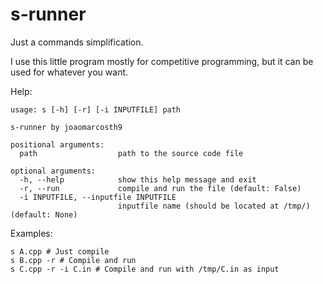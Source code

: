 # s-runner

Just a commands simplification.

I use this little program mostly for competitive programming, but it can be used for whatever you want.

Help:
```
usage: s [-h] [-r] [-i INPUTFILE] path

s-runner by joaomarcosth9

positional arguments:
  path                  path to the source code file

optional arguments:
  -h, --help            show this help message and exit
  -r, --run             compile and run the file (default: False)
  -i INPUTFILE, --inputfile INPUTFILE
                        inputfile name (should be located at /tmp/) (default: None)
```

Examples:

```
s A.cpp # Just compile
s B.cpp -r # Compile and run
s C.cpp -r -i C.in # Compile and run with /tmp/C.in as input
```
